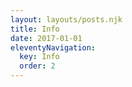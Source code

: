 ```yaml
---
layout: layouts/posts.njk
title: Info
date: 2017-01-01
eleventyNavigation:
  key: Info
  order: 2
---
```

